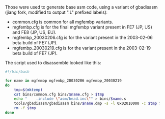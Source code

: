 Those were used to generate base asm code, using a variant of gbadisasm (jiang fork, modified to output ".L" prefixed labels):

- common.cfg is common for all mgfembp variants.
- mgfembp.cfg is for the final mgfembp variant present in FE7 (JP, US) and FE8 (JP, US, EU).
- mgfembp_20030206.cfg is for the variant present in the 2003-02-06 beta build of FE7 (JP).
- mgfembp_20030219.cfg is for the variant present in the 2003-02-19 beta build of FE7 (JP).

The script used to disassemble looked like this:

```bash
#!/bin/bash

for name in mgfembp mgfembp_20030206 mgfembp_20030219
do
    tmp=$(mktemp)
    cat bins/common.cfg bins/$name.cfg > $tmp
    echo "    .include \"asm/head.inc\"" > bins/$name.s
    tools/gbadisasm/gbadisasm bins/$name.dmp -s -l 0x02010000 -c $tmp >> bins/$name.s
    rm -f $tmp
done
```

